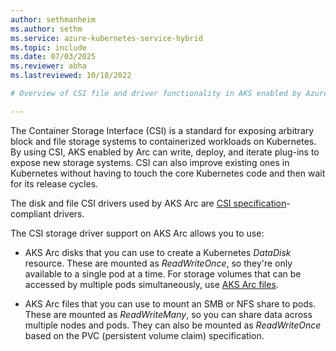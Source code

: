 ```yaml
---
author: sethmanheim
ms.author: sethm
ms.service: azure-kubernetes-service-hybrid
ms.topic: include
ms.date: 07/03/2025
ms.reviewer: abha
ms.lastreviewed: 10/18/2022

# Overview of CSI file and driver functionality in AKS enabled by Azure Arc

---
```


The Container Storage Interface (CSI) is a standard for exposing arbitrary block and file storage systems to containerized workloads on Kubernetes. By using CSI, AKS enabled by Arc can write, deploy, and iterate plug-ins to expose new storage systems. CSI can also improve existing ones in Kubernetes without having to touch the core Kubernetes code and then wait for its release cycles.

The disk and file CSI drivers used by AKS Arc are [CSI specification](https://github.com/container-storage-interface/spec/blob/master/spec.md)-compliant drivers.

The CSI storage driver support on AKS Arc allows you to use:

- AKS Arc disks that you can use to create a Kubernetes *DataDisk* resource. These are mounted as *ReadWriteOnce*, so they're only available to a single pod at a time. For storage volumes that can be accessed by multiple pods simultaneously, use [AKS Arc files](../container-storage-interface-files.md).

- AKS Arc files that you can use to mount an SMB or NFS share to pods. These are mounted as *ReadWriteMany*, so you can share data across multiple nodes and pods. They can also be mounted as *ReadWriteOnce* based on the PVC (persistent volume claim) specification.
